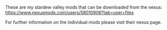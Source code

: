 

These are my stardew valley mods that can be downloaded from the nexus: https://www.nexusmods.com/users/58010906?tab=user+files

For further information on the individual mods please visit their nexus page.
